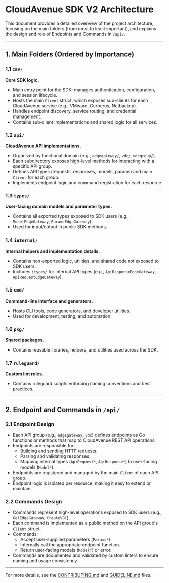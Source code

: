 
# CloudAvenue SDK V2 Architecture

This document provides a detailed overview of the project architecture, focusing on the main folders (from most to least important), and explains the design and role of Endpoints and Commands in `/api/`.

---

## 1. Main Folders (Ordered by Importance)

### 1.1 `cav/`

**Core SDK logic.**

- Main entry point for the SDK: manages authentication, configuration, and session lifecycle.
- Hosts the main `Client` struct, which exposes sub-clients for each CloudAvenue service (e.g., VMware, Cerberus, Netbackup).
- Handles endpoint discovery, service routing, and credential management.
- Contains sub-client implementations and shared logic for all services.

### 1.2 `api/`

**CloudAvenue API implementations.**

- Organized by functional domain (e.g., `edgegateway/`, `vdc/`, `vdcgroup/`).
- Each subdirectory exposes high-level methods for interacting with a specific API group.
- Defines API types (requests, responses, models, params) and main `Client` for each group.
- Implements endpoint logic and command registration for each resource.

### 1.3 `types/`

**User-facing domain models and parameter types.**

- Contains all exported types exposed to SDK users (e.g., `ModelEdgeGateway`, `ParamsEdgeGateway`).
- Used for input/output in public SDK methods.

### 1.4 `internal/`

**Internal helpers and implementation details.**

- Contains non-exported logic, utilities, and shared code not exposed to SDK users.
- Includes `itypes/` for internal API types (e.g., `ApiResponseEdgeGateway`, `ApiRequestEdgeGateway`).

### 1.5 `cmd/`

**Command-line interface and generators.**

- Hosts CLI tools, code generators, and developer utilities.
- Used for development, testing, and automation.

### 1.6 `pkg/`

**Shared packages.**

- Contains reusable libraries, helpers, and utilities used across the SDK.

### 1.7 `ruleguard/`

**Custom lint rules.**

- Contains ruleguard scripts enforcing naming conventions and best practices.

---

## 2. Endpoint and Commands in `/api/`

### 2.1 Endpoint Design

- Each API group (e.g., `edgegateway`, `vdc`) defines endpoints as Go functions or methods that map to CloudAvenue REST API operations.
- Endpoints are responsible for:
 	- Building and sending HTTP requests.
 	- Parsing and validating responses.
 	- Mapping internal types (`ApiRequest*`, `ApiResponse*`) to user-facing models (`Model*`).
- Endpoints are registered and managed by the main `Client` of each API group.
- Endpoint logic is isolated per resource, making it easy to extend or maintain.

### 2.2 Commands Design

- Commands represent high-level operations exposed to SDK users (e.g., `GetEdgeGateway`, `CreateVDC`).
- Each command is implemented as a public method on the API group's `Client` struct.
- Commands:
 	- Accept user-supplied parameters (`Params*`).
 	- Internally call the appropriate endpoint function.
 	- Return user-facing models (`Model*`) or error.
- Commands are documented and validated by custom linters to ensure naming and usage consistency.

---

For more details, see the [CONTRIBUTING.md](./CONTRIBUTING.md) and [GUIDELINE.md](./GUIDELINE.md) files.
